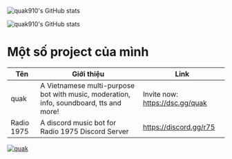 ![quak910's GitHub stats](https://github-readme-stats.vercel.app/api/top-langs/?username=quak910&layout=compact)

![quak910's GitHub stats](https://github-readme-stats.vercel.app/api?username=quak910&count_private=true)

 

# Một số project của mình
| Tên | Giới thiệu | Link |
|------|------|-----------|
| quak | A Vietnamese multi-purpose bot with music, moderation, info, soundboard, tts and more! | Invite now: https://dsc.gg/quak |
| Radio 1975 | A discord music bot for Radio 1975 Discord Server | https://discord.gg/r75 |

<a href="https://discord.com/api/oauth2/authorize?client_id=814034700997361664&permissions=8&scope=bot">
    <img src="https://cdn.discordapp.com/attachments/806542839902765068/832560735698944020/quakbg.png" alt="quak" />
</a>
